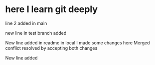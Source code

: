 # here I learn git deeply
line 2 added in main

new line in test branch added

New line added in readme in local
I made some changes here
Merged conflict resolved by accepting both changes

New line added
